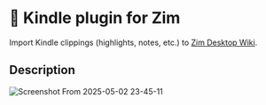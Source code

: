 # :open_book: Kindle plugin for Zim

Import Kindle clippings (highlights, notes, etc.) to [Zim Desktop Wiki](https://zim-wiki.org/).

## Description

![Screenshot From 2025-05-02 23-45-11](https://github.com/user-attachments/assets/f06be49b-f1c7-47b3-996f-ae6c267fd146)
